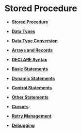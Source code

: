 # Stored Procedure<a name="EN-US_TOPIC_0245374599"></a>

-   **[Stored Procedure](stored-procedure-21.md)**  

-   **[Data Types](data-types-22.md)**  

-   **[Data Type Conversion](data-type-conversion.md)**  

-   **[Arrays and Records](arrays-and-records.md)**  

-   **[DECLARE Syntax](declare-syntax.md)**  

-   **[Basic Statements](basic-statements.md)**  

-   **[Dynamic Statements](dynamic-statements.md)**  

-   **[Control Statements](control-statements.md)**  

-   **[Other Statements](other-statements.md)**  

-   **[Cursors](cursors.md)**  

-   **[Retry Management](retry-management.md)**  

-   **[Debugging](debugging.md)**  


